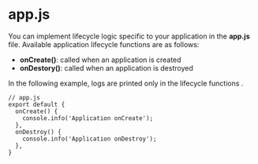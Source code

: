 # app.js<a name="EN-US_TOPIC_0000001115814806"></a>

You can implement lifecycle logic specific to your application in the  **app.js**  file. Available application lifecycle functions are as follows:

-   **onCreate\(\)**: called when an application is created
-   **onDestory\(\)**: called when an application is destroyed

In the following example, logs are printed only in the lifecycle functions .

```
// app.js
export default {
  onCreate() {
    console.info('Application onCreate');
  },
  onDestroy() {
    console.info('Application onDestroy');
  },
}
```

